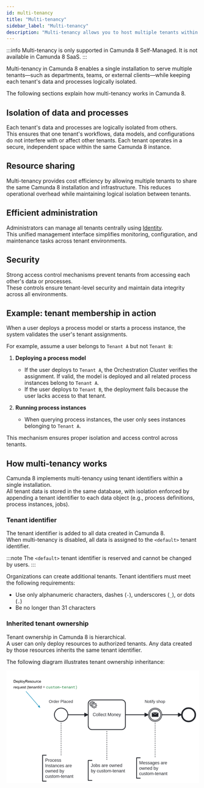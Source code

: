```yaml
---
id: multi-tenancy
title: "Multi-tenancy"
sidebar_label: "Multi-tenancy"
description: "Multi-tenancy allows you to host multiple tenants within a single Camunda installation."
---
```


:::info
Multi-tenancy is only supported in Camunda 8 Self-Managed. It is not available in Camunda 8 SaaS.
:::

Multi-tenancy in Camunda 8 enables a single installation to serve multiple tenants—such as departments, teams, or external clients—while keeping each tenant's data and processes logically isolated.

The following sections explain how multi-tenancy works in Camunda 8.

## Isolation of data and processes

Each tenant's data and processes are logically isolated from others.  
This ensures that one tenant's workflows, data models, and configurations do not interfere with or affect other tenants. Each tenant operates in a secure, independent space within the same Camunda 8 instance.

## Resource sharing

Multi-tenancy provides cost efficiency by allowing multiple tenants to share the same Camunda 8 installation and infrastructure. This reduces operational overhead while maintaining logical isolation between tenants.

## Efficient administration

Administrators can manage all tenants centrally using [Identity](../identity/tenant.md).  
This unified management interface simplifies monitoring, configuration, and maintenance tasks across tenant environments.

## Security

Strong access control mechanisms prevent tenants from accessing each other's data or processes.  
These controls ensure tenant-level security and maintain data integrity across all environments.

## Example: tenant membership in action

When a user deploys a process model or starts a process instance, the system validates the user's tenant assignments.

For example, assume a user belongs to `Tenant A` but not `Tenant B`:

1. **Deploying a process model**
   - If the user deploys to `Tenant A`, the Orchestration Cluster verifies the assignment. If valid, the model is deployed and all related process instances belong to `Tenant A`.
   - If the user deploys to `Tenant B`, the deployment fails because the user lacks access to that tenant.

2. **Running process instances**
   - When querying process instances, the user only sees instances belonging to `Tenant A`.

This mechanism ensures proper isolation and access control across tenants.

## How multi-tenancy works

Camunda 8 implements multi-tenancy using tenant identifiers within a single installation.  
All tenant data is stored in the same database, with isolation enforced by appending a tenant identifier to each data object (e.g., process definitions, process instances, jobs).

### Tenant identifier

The tenant identifier is added to all data created in Camunda 8.  
When multi-tenancy is disabled, all data is assigned to the `<default>` tenant identifier.

:::note
The `<default>` tenant identifier is reserved and cannot be changed by users.
:::

Organizations can create additional tenants. Tenant identifiers must meet the following requirements:

- Use only alphanumeric characters, dashes (`-`), underscores (`_`), or dots (`.`)
- Be no longer than 31 characters

### Inherited tenant ownership

Tenant ownership in Camunda 8 is hierarchical.  
A user can only deploy resources to authorized tenants. Any data created by those resources inherits the same tenant identifier.

The following diagram illustrates tenant ownership inheritance:

![Tenant ownership inheritance diagram](img/multi-tenancy.png)
